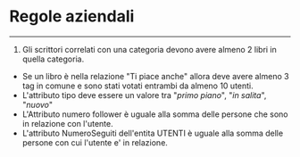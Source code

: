 # Regole aziendali

---

1. Gli scrittori correlati con una categoria devono avere almeno 2 libri in quella categoria.
* Se un libro è nella relazione "Ti piace anche" allora deve avere almeno 3 tag in comune e sono stati votati entrambi da almeno 10 utenti.
* L'attributo tipo deve essere un valore tra "_primo piano_", "_in salita_", "_nuovo_"
* L'Attributo numero follower è uguale alla somma delle persone che sono in relazione con l'utente.
* L'attributo NumeroSeguiti dell'entita UTENTI è uguale alla somma delle persone con cui l'utente e' in relazione.
